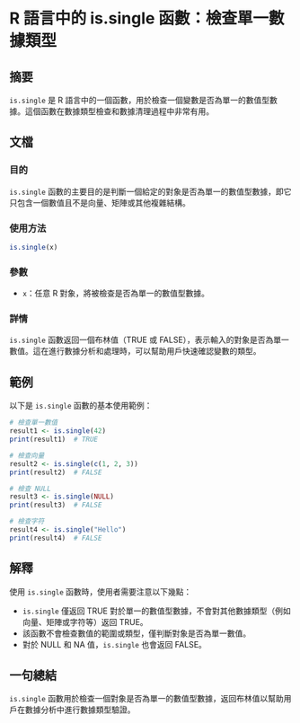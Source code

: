 <!--
Meta Description: # R 語言中的 is.single 函數：檢查單一數據類型 ## 摘要 `is.single` 是 R 語言中的一個函數，用於檢查一個變數是否為單一的數值型數據。這個函數在數據類型檢查和數據清理過程中非常有用。 ## 文檔 ### 目的 `is.single` 函數的主要目的是判斷一個給定的對象是...
Meta Keywords: single, false, true, print, null
-->

# R 語言中的 is.single 函數：檢查單一數據類型

## 摘要
`is.single` 是 R 語言中的一個函數，用於檢查一個變數是否為單一的數值型數據。這個函數在數據類型檢查和數據清理過程中非常有用。

## 文檔
### 目的
`is.single` 函數的主要目的是判斷一個給定的對象是否為單一的數值型數據，即它只包含一個數值且不是向量、矩陣或其他複雜結構。

### 使用方法
```R
is.single(x)
```

### 參數
- `x`：任意 R 對象，將被檢查是否為單一的數值型數據。

### 詳情
`is.single` 函數返回一個布林值（TRUE 或 FALSE），表示輸入的對象是否為單一數值。這在進行數據分析和處理時，可以幫助用戶快速確認變數的類型。 

## 範例
以下是 `is.single` 函數的基本使用範例：

```R
# 檢查單一數值
result1 <- is.single(42)
print(result1)  # TRUE

# 檢查向量
result2 <- is.single(c(1, 2, 3))
print(result2)  # FALSE

# 檢查 NULL
result3 <- is.single(NULL)
print(result3)  # FALSE

# 檢查字符
result4 <- is.single("Hello")
print(result4)  # FALSE
```

## 解釋
使用 `is.single` 函數時，使用者需要注意以下幾點：
- `is.single` 僅返回 TRUE 對於單一的數值型數據，不會對其他數據類型（例如向量、矩陣或字符等）返回 TRUE。
- 該函數不會檢查數值的範圍或類型，僅判斷對象是否為單一數值。
- 對於 NULL 和 NA 值，`is.single` 也會返回 FALSE。

## 一句總結
`is.single` 函數用於檢查一個對象是否為單一的數值型數據，返回布林值以幫助用戶在數據分析中進行數據類型驗證。